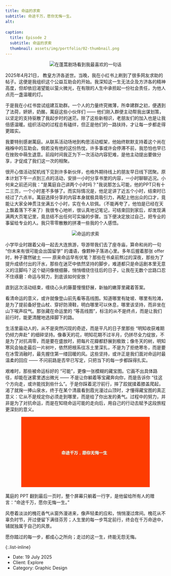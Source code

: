 ```yaml
---
title: 命运的求索
subtitle: 命途千万，愿你无悔一生。
alt: 

caption:
  title: Episode 2
  subtitle: 命运的求索
  thumbnail: assets/img/portfolio/02-thumbnail.png
---
```


<div style="text-align: center;">
  <img src="assets/img/portfolio/02-content-01.jpg" alt="在蓬蒿剧场看到我最喜欢的一句话" style="max-width: 80%; height: auto;">
</div>

2025年4月21日， 教皇方济各逝世。当晚，我在小红书上刷到了很多网友求助的帖子。这便是我组织这个公益互助会的开始。我深知这一生无法企及方济各的精神高度，但却依旧渴望能以萤火微光，在有限的人生中承担起一份社会责任，为他人点亮一盏温暖的灯。

于是我在小红书尝试组建互助群。一个人的力量终究微薄，所幸建群之初，便遇到了法荷，妍妍，奶酪，萬庭这些小伙伴们 —— 他们刚入群便主动帮我出谋划策，以坚定的支持驱散了我起步时的迷茫。除了这些新相识，老朋友们的加入也是让我倍感温暖。组织活动的过程总有磕绊，但正是他们的一路扶持，才让每一步都走得更踏实。

我要特别感谢萬庭。从联系活动场地到构思活动框架，他始终默默支持着这个尚在襁褓中的互助会。倘若没有他的这份热忱，许多事或许会停滞不前，我恐怕也早已在挫败中萌生退意。前段时间我正为下一次活动内容犯难，是他主动提出要做分享，才促成了我们这一次的相聚。

很开心借活动契机线下见到许多新伙伴，也格外期待线上的朋友早日线下团聚。原本计划下午一点到三点的活动，安排一小时分享书里的内容，一小时聊聊近况。小何来之前还问我："是萬庭自己讲两个小时吗？"我说那怎么可能，他的PPT只有十二三页，一个小时差不多够了。而实际情况是，他足足讲了近五个小时，结束时已经过了六点半。萬庭选择分享的内容本身就极具吸引力，再配上他出众的口才，竟能让大家全神贯注坐满五个小时，实在令人钦佩。（不能再夸了，他怕是已经在天上飘着落下不来了）我很专心地听，很认真地记笔记，可结束回到家后，却发现满满两大页笔记里，竟总结不出任何可实操的步骤。当下便决定放过自己，把专业的事留给专业的人。我只零零散散的拼凑一些我的个人感悟。

<div style="text-align: center;">
  <img src="assets/img/portfolio/02-content-02.jpg" alt="命运的求索" style="max-width: 80%; height: auto;">
</div>

小学毕业时跟着父母一起去大连旅游，导游带我们去了座寺庙，算命和尚的一句 “你未来有很可能会出国留学” 的谶语，像颗种子落进心里。多年后握着那张 offer 时，种子骤然破土 —— 原来命运早有伏笔？那些在书桌前熬过的深夜，那些为了提升成绩付出的汗水，那些在迷茫中依然坚持的脚步，难道都只是命运剧本里无意义的注脚吗？这个疑问像根细藤，悄悄缠绕住往后的日子，让我在无数个岔路口忍不住琢磨：命运与努力，到底该如何安放？

直到这次活动结束，缠绕心头的藤蔓慢慢舒展，新抽的嫩芽里藏着答案。

看清命运的意义，或许就像登山前先看等高线图。知道哪里有陡坡、哪里有险滩，是为了提前备好登山杖、穿好防滑鞋，明白哪里可以休息，哪里该坚持，而非坐在山下唉声叹气。那张藏在命运里的 “等高线图”，标注的从不是终点，而是让我们前行时，能更清醒地选择脚下的路。

生活里最动人的，从不是突然闪现的奇迹，而是平凡的日子里那些 “明知收获难期仍倾力奔赴” 的细碎坚持。像春天的花，明知花期不过半月，仍拼尽全力绽放，不是为了对抗凋零，而是要在盛放时，把每片花瓣都舒展到极致；像冬天的树，明知寒风会抽走最后一片树叶，依然把根系往冻土里深扎，不是为了拒绝寒冬，而是要在冰雪消融时，最先握住第一缕回暖的风。这些坚持，或许正是我们面对命运时最温柔的回应 —— 不问前路是否早已写定，只把当下的每一步都踩得扎实。

艰难时，那些被命运标好的 “可能”，更像一张模糊的藏宝图。它画不出具体路径，却能在迷雾里透出微光 —— 不是让你躺着等宝藏奔向你，而是告诉你 “往这个方向走，或许能找到些什么”。于是你踩着泥泞前行，摔了跤就揉着膝盖爬起，渴了就掬一捧山泉水，终于在某个清晨看到霞光漫过山顶时，才懂得藏宝图的真正意义：它从不是规定你必须走到哪里，而是给了你出发的勇气。过程中的努力，并非是为了对抗命运，而是在知晓命运可能的走向后，用自己的行动去赋予这段旅程更深刻的意义。

<div style="text-align: center;">
  <img src="assets/img/portfolio/02-content-03.jpg" alt="命途千万，愿你无悔一生。" style="max-width: 80%; height: auto;">
</div>

萬庭的 PPT 翻到最后一页时，整个屏幕只躺着一行字，是他留给所有人的赠言：“命途千万，愿你无悔一生。”

风卷着淡淡的槐花香气从窗外漫进来，像声轻柔的应和，悄悄漫过席间。槐花从不辜负时节，开过便留下满径芬芳；人生里的每一步笃定前行，终会在千万命途中，铺就独属于自己的风景。

愿你踏过的每一步，都成心之所向；走过的这一生，终能无怨无悔。

{:.list-inline}
- Date: 19 July 2025
- Client: Explore
- Category: Graphic Design


